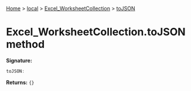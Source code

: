 [Home](./index) &gt; [local](local.md) &gt; [Excel\_WorksheetCollection](local.excel_worksheetcollection.md) &gt; [toJSON](local.excel_worksheetcollection.tojson.md)

# Excel\_WorksheetCollection.toJSON method


**Signature:**
```javascript
toJSON:
```
**Returns:** `{}`

